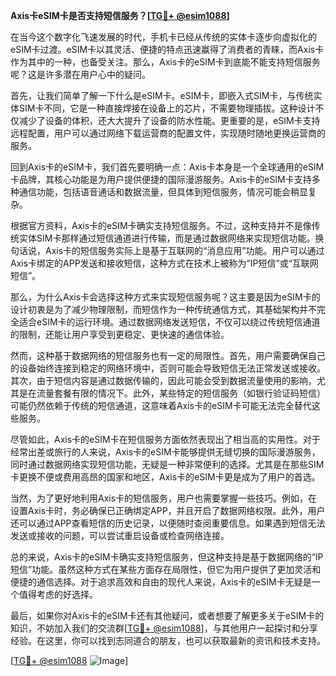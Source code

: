 **Axis卡eSIM卡是否支持短信服务？[[TG💪+ @esim1088](https://t.me/s/esim1088)]**

在当今这个数字化飞速发展的时代，手机卡已经从传统的实体卡逐步向虚拟化的eSIM卡过渡。eSIM卡以其灵活、便捷的特点迅速赢得了消费者的青睐，而Axis卡作为其中的一种，也备受关注。那么，Axis卡的eSIM卡到底能不能支持短信服务呢？这是许多潜在用户心中的疑问。

首先，让我们简单了解一下什么是eSIM卡。eSIM卡，即嵌入式SIM卡，与传统实体SIM卡不同，它是一种直接焊接在设备上的芯片，不需要物理插拔。这种设计不仅减少了设备的体积，还大大提升了设备的防水性能。更重要的是，eSIM卡支持远程配置，用户可以通过网络下载运营商的配置文件，实现随时随地更换运营商的服务。

回到Axis卡的eSIM卡，我们首先要明确一点：Axis卡本身是一个全球通用的eSIM卡品牌，其核心功能是为用户提供便捷的国际漫游服务。Axis卡的eSIM卡支持多种通信功能，包括语音通话和数据流量，但具体到短信服务，情况可能会稍显复杂。

根据官方资料，Axis卡的eSIM卡确实支持短信服务。不过，这种支持并不是像传统实体SIM卡那样通过短信通道进行传输，而是通过数据网络来实现短信功能。换句话说，Axis卡的短信服务实际上是基于互联网的“消息应用”功能。用户可以通过Axis卡绑定的APP发送和接收短信，这种方式在技术上被称为“IP短信”或“互联网短信”。

那么，为什么Axis卡会选择这种方式来实现短信服务呢？这主要是因为eSIM卡的设计初衷是为了减少物理限制，而短信作为一种传统通信方式，其基础架构并不完全适合eSIM卡的运行环境。通过数据网络发送短信，不仅可以绕过传统短信通道的限制，还能让用户享受到更稳定、更快速的通信体验。

然而，这种基于数据网络的短信服务也有一定的局限性。首先，用户需要确保自己的设备始终连接到稳定的网络环境中，否则可能会导致短信无法正常发送或接收。其次，由于短信内容是通过数据传输的，因此可能会受到数据流量使用的影响，尤其是在流量套餐有限的情况下。此外，某些特定的短信服务（如银行验证码短信）可能仍然依赖于传统的短信通道，这意味着Axis卡的eSIM卡可能无法完全替代这些服务。

尽管如此，Axis卡的eSIM卡在短信服务方面依然表现出了相当高的实用性。对于经常出差或旅行的人来说，Axis卡的eSIM卡能够提供无缝切换的国际漫游服务，同时通过数据网络实现短信功能，无疑是一种非常便利的选择。尤其是在那些SIM卡更换不便或费用高昂的国家和地区，Axis卡的eSIM卡更是成为了用户的首选。

当然，为了更好地利用Axis卡的短信服务，用户也需要掌握一些技巧。例如，在设置Axis卡时，务必确保已正确绑定APP，并且开启了数据网络权限。此外，用户还可以通过APP查看短信的历史记录，以便随时查阅重要信息。如果遇到短信无法发送或接收的问题，可以尝试重启设备或检查网络连接。

总的来说，Axis卡的eSIM卡确实支持短信服务，但这种支持是基于数据网络的“IP短信”功能。虽然这种方式在某些方面存在局限性，但它为用户提供了更加灵活和便捷的通信选择。对于追求高效和自由的现代人来说，Axis卡的eSIM卡无疑是一个值得考虑的好选择。

最后，如果你对Axis卡的eSIM卡还有其他疑问，或者想要了解更多关于eSIM卡的知识，不妨加入我们的交流群[[TG💪+ @esim1088](https://t.me/s/esim1088)]，与其他用户一起探讨和分享经验。在这里，你可以找到志同道合的朋友，也可以获取最新的资讯和技术支持。

[[TG💪+ @esim1088](https://t.me/s/esim1088) ![Image](https://i.postimg.cc/4NQfJmqS/Snipaste-2025-05-13-00-14-12.png)]